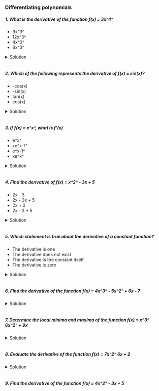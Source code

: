 ### Differentiating polynomials

##### 1. What is the derivative of the function f(x) = 3x^4^

- 9x^3^
- 12x^3^
- 4x^3^
- 6x^3^

<details>
  <summary>Solution</summary>

To find the derivative of \( f(x) = 3x^4 \), we use the **power rule**:

\[
\frac{d}{dx} [ax^n] = a \cdot n x^{n-1}
\]

**Step 1: Identify Constants**

- \( a = 3 \)
- \( n = 4 \)

**Step 2: Differentiate**

\[
f'(x) = 3 \cdot 4x^{4-1}
\]

\[
f'(x) = 12x^3
\]

**Final Answer:**

✅ **12x³**

Thus, the correct answer is:
**\( \mathbf{12x^3} \)** 🎯

  </br>

</details>

</br>

##### 2. Which of the following represents the derivative of f(x) = sin(x)?

- -cos(x)
- -sin(x)
- tan(x)
- cos(x)

<details>
  <summary>Solution</summary>

To differentiate \( f(x) = \sin(x) \), we use the standard derivative rule:

\[
\frac{d}{dx} \sin(x) = \cos(x)
\]

**Step 1: Identify the Function**

Given:
\[
f(x) = \sin(x)
\]

**Step 2: Apply the Derivative Rule**

\[
f'(x) = \cos(x)
\]

**Final Answer:**

✅ **cos(x)**

Thus, the correct choice is:
**\( \mathbf{\cos(x)} \)** 🎯

  </br>

</details>

</br>

##### 3. If f(x) = e^x^, what is f'(x)

- e^x^
- xe^x-1^
- e^x-1^
- xe^x^

<details>
  <summary>Solution</summary>

To differentiate \( f(x) = e^x \), we use the fundamental rule:

\[
\frac{d}{dx} e^x = e^x
\]

**Step 1: Identify the Function**
\[
f(x) = e^x
\]

**Step 2: Differentiate**
\[
f'(x) = e^x
\]
**Final Answer:**
✅ **\( e^x \)**

Thus, the correct choice is:
**\( \mathbf{e^x} \)** 🎯

  </br>

</details>

</br>

##### 4. Find the derivative of f(x) = x^2^ - 3x + 5

- 2x - 3
- 2x - 3x + 5
- 2x + 3
- 2x - 3 + 5

<details>
  <summary>Solution</summary>

To differentiate \( f(x) = x^2 - 3x + 5 \), we apply the **power rule** and the derivative of a constant:

**Step 1: Differentiate Each Term**

1. \( \frac{d}{dx} x^2 = 2x \)
2. \( \frac{d}{dx} (-3x) = -3 \)
3. \( \frac{d}{dx} (5) = 0 \) (since the derivative of a constant is 0)

**Step 2: Combine the Results**

\[
f'(x) = 2x - 3
\]

**Final Answer:**

✅ **2x - 3**

Thus, the correct choice is:
**\( \mathbf{2x - 3} \)** 🎯

  </br>

</details>

</br>

##### 5. Which statement is true about the derivative of a constant function?

- The derivative is one
- The derivative does not exist
- The derivative is the constant itself
- The derivative is zero

<details>
  <summary>Solution</summary>

The correct answer is:

✅ **The derivative is zero**

**Explanation:**

For a constant function \( f(x) = c \) (where \( c \) is a constant), the derivative is given by:

\[
\frac{d}{dx} (c) = 0
\]

This is because a constant function does not change, so its **rate of change (slope)** is always **zero**.

**Why the other options are incorrect:**

- **"The derivative is one"** ❌ → Incorrect because a constant function has no change, so the derivative is **not 1**.
- **"The derivative does not exist"** ❌ → Incorrect because the derivative of a constant **does exist**, and it is **0**.
- **"The derivative is the constant itself"** ❌ → Incorrect because the derivative of a constant is **not the constant itself**, but rather **zero**.

**Final Conclusion:**

For any constant function \( f(x) = c \),
**\( f'(x) = 0 \)** 🚀

  </br>

</details>

</br>

##### 6. Find the derivative of the function f(x) = 4x^3^ - 5x^2^ + 6x - 7

<details>
  <summary>Solution</summary>

Let's differentiate the function **\( f(x) = 4x^3 - 5x^2 + 6x - 7 \)** again, step by step.

**Step 1: Apply the Power Rule**
The **power rule** states:

\[
\frac{d}{dx} x^n = n x^{n-1}
\]

Now, we differentiate each term separately:

1. **Differentiate \( 4x^3 \)**:
   \[
   \frac{d}{dx} (4x^3) = 4 \cdot 3x^{3-1} = 12x^2
   \]
2. **Differentiate \( -5x^2 \)**:
   \[
   \frac{d}{dx} (-5x^2) = -5 \cdot 2x^{2-1} = -10x
   \]
3. **Differentiate \( 6x \)**:
   \[
   \frac{d}{dx} (6x) = 6 \cdot 1x^{1-1} = 6
   \]
4. **Differentiate \( -7 \) (a constant)**:
   \[
   \frac{d}{dx} (-7) = 0
   \]

**Step 2: Combine the Results**
\[
f'(x) = 12x^2 - 10x + 6
\]

**Final Answer:**
\[
\mathbf{f'(x) = 12x^2 - 10x + 6}
\]

This confirms that the derivative is **\( 12x^2 - 10x + 6 \)**. 🚀

  </br>

</details>

</br>

##### 7. Determine the local minima and maxima of the function f(x) = x^3^ 6x^2^ + 9x

<details>
  <summary>Solution</summary>

To determine the **local minima and maxima** of the function:

\[
f(x) = x^3 + 6x^2 + 9x
\]

we follow these steps:

**Step 1: Find the First Derivative \( f'(x) \)**
Differentiate the function:

\[
f'(x) = \frac{d}{dx} (x^3 + 6x^2 + 9x)
\]

Using the **power rule**:

\[
f'(x) = 3x^2 + 12x + 9
\]

**Step 2: Find Critical Points**
Set \( f'(x) = 0 \) to find critical points:

\[
3x^2 + 12x + 9 = 0
\]

Divide by 3:

\[
x^2 + 4x + 3 = 0
\]

Factorize:

\[
(x+3)(x+1) = 0
\]

Solve for \( x \):

\[
x = -3, \quad x = -1
\]

These are the **critical points**.
**Step 3: Find the Second Derivative \( f''(x) \)**
Differentiate \( f'(x) \):

\[
f''(x) = \frac{d}{dx} (3x^2 + 12x + 9)
\]

\[
f''(x) = 6x + 12
\]

**Step 4: Determine the Nature of Critical Points**
Use the **second derivative test**:

- **At \( x = -3 \):**
  \[
  f''(-3) = 6(-3) + 12 = -18 + 12 = -6
  \]
  Since \( f''(-3) < 0 \), **\( x = -3 \) is a local maximum**.

- **At \( x = -1 \):**
  \[
  f''(-1) = 6(-1) + 12 = -6 + 12 = 6
  \]
  Since \( f''(-1) > 0 \), **\( x = -1 \) is a local minimum**.
  **Step 5: Find Function Values**
  To determine the actual maximum and minimum values:

- **At \( x = -3 \):**
  \[
  f(-3) = (-3)^3 + 6(-3)^2 + 9(-3)
  \]
  \[
  = -27 + 6(9) + (-27) = -27 + 54 - 27 = 0
  \]

- **At \( x = -1 \):**
  \[
  f(-1) = (-1)^3 + 6(-1)^2 + 9(-1)
  \]
  \[
  = -1 + 6(1) + (-9) = -1 + 6 - 9 = -4
  \]

**Final Answer**

- **Local Maximum at \( x = -3 \) with \( f(-3) = 0 \)**
- **Local Minimum at \( x = -1 \) with \( f(-1) = -4 \)**

🚀 **Summary:**

- **Local Max:** \( (-3, 0) \)
- **Local Min:** \( (-1, -4) \)

  </br>

</details>

</br>

##### 8. Evaluate the derivative of the function f(x) = 7x^2^ 6x + 2

<details>
  <summary>Solution</summary>

The given function is:

\[
f(x) = 7x^2 + 6x + 2
\]

å**Step 1: Differentiate Each Term**

Using the **power rule**:

\[
\frac{d}{dx} [ax^n] = a n x^{n-1}
\]

Differentiate each term:

1. \( \frac{d}{dx} (7x^2) = 7 \cdot 2x^{2-1} = 14x \)
2. \( \frac{d}{dx} (6x) = 6 \cdot 1x^{1-1} = 6 \)
3. \( \frac{d}{dx} (2) = 0 \) (since the derivative of a constant is 0)

å**Step 2: Combine the Results**

\[
f'(x) = 14x + 6
\]

å**Final Answer:**

\[
\mathbf{f'(x) = 14x + 6}
\] 🚀

  </br>

</details>

</br>

##### 9. Find the derivative of the function f(x) = 4x^2^ - 3x + 5
